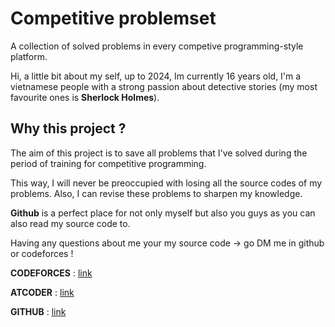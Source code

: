 # Competitive problemset
A collection of solved problems in every competive programming-style platform.

Hi, a little bit about my self, up to 2024, Im currently 16 years old, I'm a vietnamese people with a strong passion about detective stories (my most favourite ones is **Sherlock Holmes**).

## Why this project ?
The aim of this project is to save all problems that I've solved during the period of training for competitive programming.

This way, I will never be preoccupied with losing all the source codes of my problems. Also, I can revise these problems to sharpen my knowledge.

**Github** is a perfect place for not only myself but also you guys as you can also read my source code to.

Having any questions about me your my source code -> go DM me in github or codeforces !

**CODEFORCES** : [link](https://codeforces.com/profile/quangminh98) 

**ATCODER** : [link](https://atcoder.jp/users/quangminh1412)

**GITHUB** : [link](https://github.com/LondonJackTheRipper)
